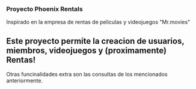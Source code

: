 ### Proyecto Phoenix Rentals

  Inspirado en la empresa de rentas de peliculas y videojuegos "Mr.movies"
  
  ## Este proyecto permite la creacion de usuarios, miembros, videojuegos y (proximamente) Rentas!
  Otras funcinalidades extra son las consultas de los mencionados anteriormente.
